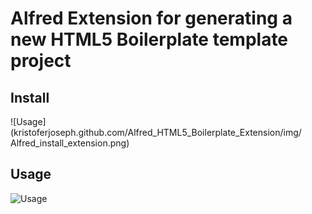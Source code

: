 # Alfred Extension for generating a new HTML5 Boilerplate template project
## Install
![Usage](kristoferjoseph.github.com/Alfred_HTML5_Boilerplate_Extension/img/ Alfred_install_extension.png)
## Usage
![Usage](kristoferjoseph.github.com/Alfred_HTML5_Boilerplate_Extension/img/html5_boilerplate_usage.png)